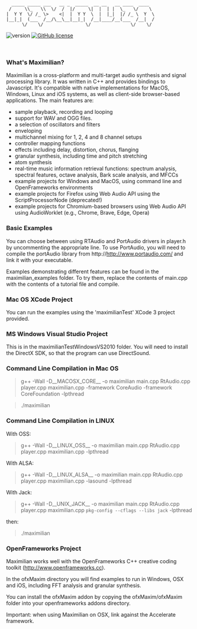 ```                                     
  _____ _____ ___   __ _  _____  __ __   __ ____  ____  
 /     \\_   \\  \/  /  |/     \|  |  | |  \_   \/    \ 
|  Y Y  \/ /_ \>    <|  |  Y Y  \  |  |_|  |/ /_ \  Y  \
|__|_|  (___  /__/\__\__|__|_|  /__|____/__(___  /__|  /
      \/    \/                \/               \/    \/
``` 
![version](https://img.shields.io/badge/version-2.0.2-red)
[![GitHub license](https://img.shields.io/badge/license-MIT-blue.svg)](https://github.com/mimic-sussex/eppEditor/blob/master/LICENSE)

<br />

### What's Maximilian?

Maximilian is a cross-platform and multi-target audio synthesis and signal processing library. It was written in C++ and provides bindings to Javascript. It's compatible with native implementations for MacOS, Windows, Linux and iOS systems, as well as client-side browser-based applications. The main features are:

- sample playback, recording and looping
- support for WAV and OGG files.
- a selection of oscillators and filters
- enveloping
- multichannel mixing for 1, 2, 4 and 8 channel setups
- controller mapping functions
- effects including delay, distortion, chorus, flanging
- granular synthesis, including time and pitch stretching
- atom synthesis
- real-time music information retrieval functions: spectrum analysis, spectral features, octave analysis, Bark scale analysis, and MFCCs
- example projects for Windows and MacOS, using command line and OpenFrameworks environments
- example projects for Firefox using Web Audio API using the ScriptProcessorNode (deprecated!)
- example projects for Chromium-based browsers using Web Audio API using AudioWorklet (e.g., Chrome, Brave, Edge, Opera)


### Basic Examples

You can choose between using RTAudio and PortAudio drivers in player.h by uncommenting the appropriate line.  To use PortAudio, you will need to compile the portAudio library from http://http://www.portaudio.com/ and link it with your executable.

Examples demonstrating different features can be found in the maximilian_examples folder.  To try them, replace the contents of main.cpp with the contents of a tutorial file and compile.


### Mac OS XCode Project

You can run the examples using the 'maximilianTest' XCode 3 project provided.


### MS Windows Visual Studio Project

This is in the maximilianTestWindowsVS2010 folder. You will need to install the DirectX SDK, so that the program can use DirectSound.


### Command Line Compilation in Mac OS

> g++ -Wall -D__MACOSX_CORE__ -o maximilian main.cpp RtAudio.cpp player.cpp maximilian.cpp -framework CoreAudio -framework CoreFoundation -lpthread

> ./maximilian


### Command Line Compilation in LINUX

With OSS:
> g++ -Wall -D__LINUX_OSS__ -o maximilian main.cpp RtAudio.cpp player.cpp maximilian.cpp -lpthread

With ALSA:
> g++ -Wall -D__LINUX_ALSA__ -o maximilian main.cpp RtAudio.cpp player.cpp maximilian.cpp -lasound -lpthread

With Jack:
> g++ -Wall -D__UNIX_JACK__ -o maximilian main.cpp RtAudio.cpp player.cpp maximilian.cpp `pkg-config --cflags --libs jack` -lpthread

then:
> ./maximilian



### OpenFrameworks Project

Maximilian works well with the OpenFrameworks C++ creative coding toolkit (http://www.openframeworks.cc).

In the ofxMaxim directory you will find examples to run in Windows, OSX and iOS, including FFT analysis and granular synthesis.  

You can install the ofxMaxim addon by copying the ofxMaxim/ofxMaxim folder into your openframeworks addons directory.

Important: when using Maximilian on OSX, link against the Accelerate framework.

